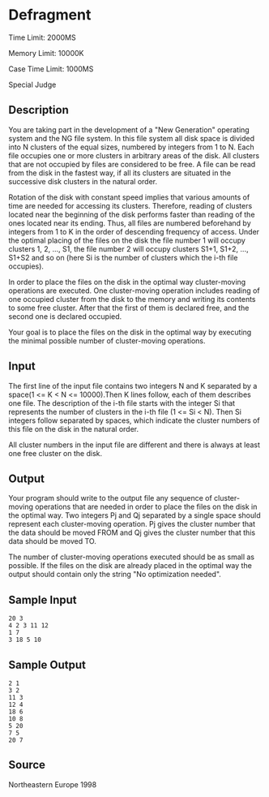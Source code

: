 # Defragment

Time Limit: 2000MS

Memory Limit: 10000K

Case Time Limit: 1000MS

Special Judge


## Description

You are taking part in the development of a "New Generation" operating system and the NG file system. In this file system all disk space is divided into N clusters of the equal sizes, numbered by integers from 1 to N. Each file occupies one or more clusters in arbitrary areas of the disk. All clusters that are not occupied by files are considered to be free. A file can be read from the disk in the fastest way, if all its clusters are situated in the successive disk clusters in the natural order.

Rotation of the disk with constant speed implies that various amounts of time are needed for accessing its clusters. Therefore, reading of clusters located near the beginning of the disk performs faster than reading of the ones located near its ending. Thus, all files are numbered beforehand by integers from 1 to K in the order of descending frequency of access. Under the optimal placing of the files on the disk the file number 1 will occupy clusters 1, 2, ..., S1, the file number 2 will occupy clusters S1+1, S1+2, ..., S1+S2 and so on (here Si is the number of clusters which the i-th file occupies).

In order to place the files on the disk in the optimal way cluster-moving operations are executed. One cluster-moving operation includes reading of one occupied cluster from the disk to the memory and writing its contents to some free cluster. After that the first of them is declared free, and the second one is declared occupied.

Your goal is to place the files on the disk in the optimal way by executing the minimal possible number of cluster-moving operations.


## Input

The first line of the input file contains two integers N and K separated by a space(1 <= K < N <= 10000).Then K lines follow, each of them describes one file. The description of the i-th file starts with the integer Si that represents the number of clusters in the i-th file (1 <= Si < N). Then Si integers follow separated by spaces, which indicate the cluster numbers of this file on the disk in the natural order.

All cluster numbers in the input file are different and there is always at least one free cluster on the disk.


## Output

Your program should write to the output file any sequence of cluster-moving operations that are needed in order to place the files on the disk in the optimal way. Two integers Pj and Qj separated by a single space should represent each cluster-moving operation. Pj gives the cluster number that the data should be moved FROM and Qj gives the cluster number that this data should be moved TO.

The number of cluster-moving operations executed should be as small as possible. If the files on the disk are already placed in the optimal way the output should contain only the string "No optimization needed".


## Sample Input

```
20 3
4 2 3 11 12
1 7
3 18 5 10
```


## Sample Output

```
2 1
3 2
11 3
12 4
18 6
10 8
5 20
7 5
20 7
```


## Source

Northeastern Europe 1998

